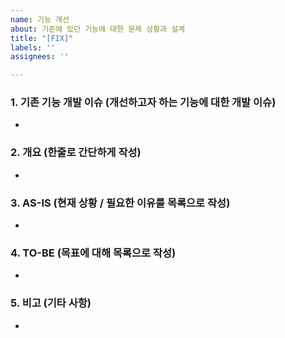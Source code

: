 ```yaml
---
name: 기능 개선
about: 기존에 있던 기능에 대한 문제 상황과 설계
title: "[FIX]"
labels: ''
assignees: ''

---
```


### 1. 기존 기능 개발 이슈 (개선하고자 하는 기능에 대한 개발 이슈)
* 

### 2. 개요 (한줄로 간단하게 작성)
* 

### 3. AS-IS (현재 상황 / 필요한 이유를 목록으로 작성)
* 

### 4. TO-BE (목표에 대해 목록으로 작성)
* 

### 5. 비고 (기타 사항)
*
